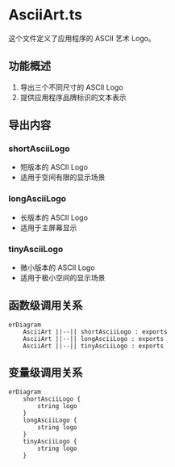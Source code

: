 # AsciiArt.ts

这个文件定义了应用程序的 ASCII 艺术 Logo。

## 功能概述

1. 导出三个不同尺寸的 ASCII Logo
2. 提供应用程序品牌标识的文本表示

## 导出内容

### shortAsciiLogo
- 短版本的 ASCII Logo
- 适用于空间有限的显示场景

### longAsciiLogo
- 长版本的 ASCII Logo
- 适用于主屏幕显示

### tinyAsciiLogo
- 微小版本的 ASCII Logo
- 适用于极小空间的显示场景

## 函数级调用关系

```mermaid
erDiagram
    AsciiArt ||--|| shortAsciiLogo : exports
    AsciiArt ||--|| longAsciiLogo : exports
    AsciiArt ||--|| tinyAsciiLogo : exports
```

## 变量级调用关系

```mermaid
erDiagram
    shortAsciiLogo {
        string logo
    }
    longAsciiLogo {
        string logo
    }
    tinyAsciiLogo {
        string logo
    }
```